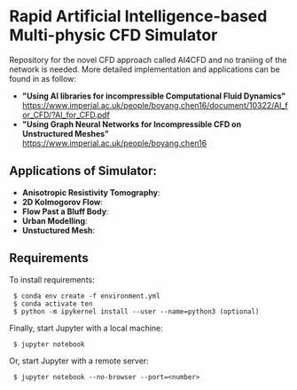 # Rapid Artificial Intelligence-based Multi-physic CFD Simulator
Repository for the novel CFD approach called AI4CFD and no traniing of the network is needed. More detailed implementation and applications can be found in as follow: 
- **"Using AI libraries for incompressible Computational Fluid Dynamics"** 
https://www.imperial.ac.uk/people/boyang.chen16/document/10322/AI_for_CFD/?AI_for_CFD.pdf
- **"Using Graph Neural Networks for Incompressible CFD on Unstructured Meshes"** \
https://www.imperial.ac.uk/people/boyang.chen16

## Applications of Simulator:

- **Anisotropic Resistivity Tomography**: 
- **2D Kolmogorov Flow**: 
- **Flow Past a Bluff Body**: 
- **Urban Modelling**: 
- **Unstuctured Mesh**: 

## Requirements

To install requirements:

```setup
 $ conda env create -f environment.yml 
 $ conda activate ten
 $ python -m ipykernel install --user --name=python3 (optional)
```

Finally, start Jupyter with a local machine:

```start 
 $ jupyter notebook
```

Or, start Jupyter with a remote server:
```start 
 $ jupyter notebook --no-browser --port=<number>
```


